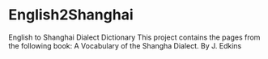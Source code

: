 # English2Shanghai
English to Shanghai Dialect Dictionary
This project contains the pages from the following book:
A Vocabulary of the Shangha Dialect. By J. Edkins

